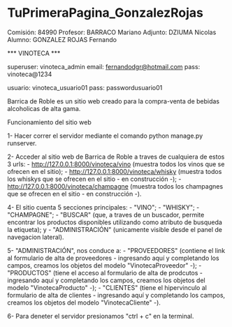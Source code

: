 # TuPrimeraPagina_GonzalezRojas

Comisión: 84990
Profesor: BARRACO Mariano
Adjunto: DZIUMA Nicolas
Alumno: GONZALEZ ROJAS Fernando

*** VINOTECA ***

superuser: vinoteca_admin
email: fernandodgr@hotmail.com
pass: vinoteca@1234

usuario: vinoteca_usuario01
pass: passwordusuario01

Barrica de Roble es un sitio web creado para la compra-venta de bebidas alcoholicas de alta gama.

Funcionamiento del sitio web

1- Hacer correr el servidor mediante el comando python manage.py runserver.

2- Acceder al sitio web de Barrica de Roble a traves de cualquiera de estos 3 urls:
    - http://127.0.0.1:8000/vinoteca/vino (muestra todos los vinos que se ofrecen en el sitio);
    - http://127.0.0.1:8000/vinoteca/whisky (muestra todos los whiskys que se ofrecen en el sitio - en construcción -);
    - http://127.0.0.1:8000/vinoteca/champagne (muestra todos los champagnes que se ofrecen en el sitio - en construcción -).

4- El sitio cuenta 5 secciones principales:
    - "VINO";
    - "WHISKY";
    - "CHAMPAGNE";
    - "BUSCAR" (que, a traves de un buscador, permite encontrar los productos disponibles utilizando como atributo de busqueda la etiqueta); y
    - "ADMINISTRACIÓN" (unicamente visible desde el panel de navegacion lateral).

5- "ADMINISTRACIÓN", nos conduce a:
    - "PROVEEDORES" (contiene el link al formulario de alta de proveedores - ingresando aquí y completando los campos, creamos los objetos del modelo "VinotecaProveedor" -);
    - "PRODUCTOS" (tiene el acceso al formulario de alta de prodcutos - ingresando aquí y completando los campos, creamos los objetos del modelo "VinotecaProducto" -);
    - "CLIENTES" (tiene el hipervinculo al formulario de alta de clientes - ingresando aquí y completando los campos, creamos los objetos del modelo "VinotecaCliente" -).

6- Para deneter el servidor presionamos "ctrl + c" en la terminal.
